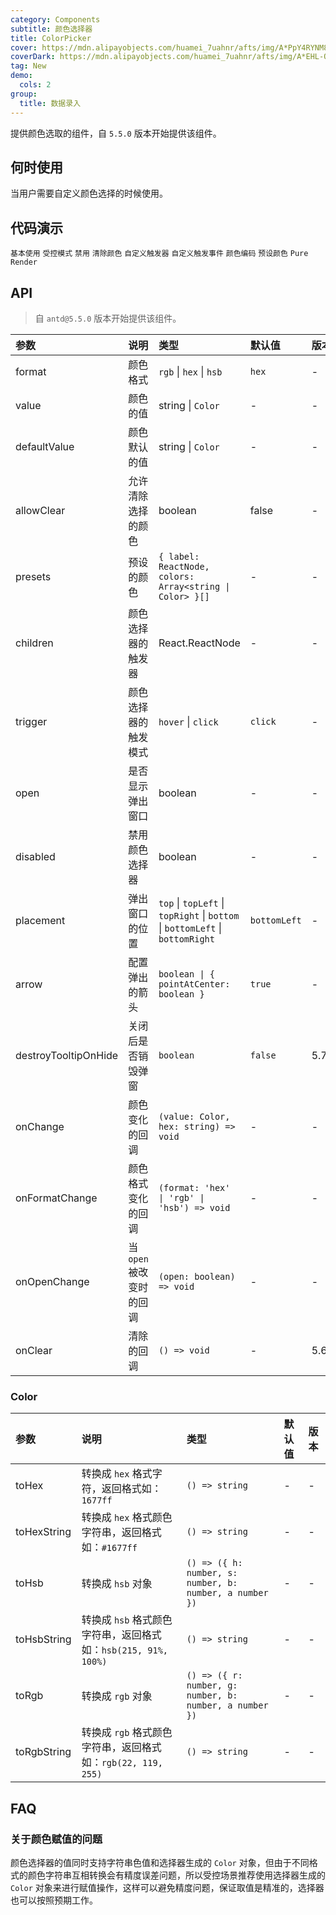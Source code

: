 ```yaml
---
category: Components
subtitle: 颜色选择器
title: ColorPicker
cover: https://mdn.alipayobjects.com/huamei_7uahnr/afts/img/A*PpY4RYNM8UcAAAAAAAAAAAAADrJ8AQ/original
coverDark: https://mdn.alipayobjects.com/huamei_7uahnr/afts/img/A*EHL-QYJofZsAAAAAAAAAAAAADrJ8AQ/original
tag: New
demo:
  cols: 2
group:
  title: 数据录入
---
```


提供颜色选取的组件，自 `5.5.0` 版本开始提供该组件。

## 何时使用

当用户需要自定义颜色选择的时候使用。

## 代码演示

<!-- prettier-ignore -->
<code src="./demo/base.tsx">基本使用</code>
<code src="./demo/controlled.tsx">受控模式</code>
<code src="./demo/disabled.tsx" debug>禁用</code>
<code src="./demo/allowClear.tsx">清除颜色</code>
<code src="./demo/trigger.tsx">自定义触发器</code>
<code src="./demo/trigger-event.tsx">自定义触发事件</code>
<code src="./demo/format.tsx">颜色编码</code>
<code src="./demo/presets.tsx">预设颜色</code>
<code src="./demo/pure-panel.tsx" debug>Pure Render</code>

## API

> 自 `antd@5.5.0` 版本开始提供该组件。

<!-- prettier-ignore -->
| 参数 | 说明 | 类型 | 默认值 | 版本 |
| :-- | :-- | :-- | :-- | :-- |
| format | 颜色格式 | `rgb` \| `hex` \| `hsb` | `hex` | - |
| value | 颜色的值 | string \| `Color` | - | - |
| defaultValue | 颜色默认的值 | string \| `Color` | - | - |
| allowClear | 允许清除选择的颜色 | boolean | false | - | 
| presets | 预设的颜色 | `{ label: ReactNode, colors: Array<string \| Color> }[]` | - | - |
| children | 颜色选择器的触发器 | React.ReactNode | - | - |
| trigger | 颜色选择器的触发模式 | `hover` \| `click` | `click` | - |
| open | 是否显示弹出窗口 | boolean | - | - |
| disabled | 禁用颜色选择器 | boolean | - | - |
| placement | 弹出窗口的位置 | `top` \| `topLeft` \| `topRight` \| `bottom` \| `bottomLeft` \| `bottomRight` | `bottomLeft` | - |
| arrow | 配置弹出的箭头 | `boolean \| { pointAtCenter: boolean }` | `true` | - | - |
| destroyTooltipOnHide | 关闭后是否销毁弹窗 | `boolean` | `false` | 5.7.0 |
| onChange | 颜色变化的回调 | `(value: Color, hex: string) => void` | - | - |
| onFormatChange | 颜色格式变化的回调 | `(format: 'hex' \| 'rgb' \| 'hsb') => void` | - | - |
| onOpenChange | 当 `open` 被改变时的回调 | `(open: boolean) => void` | - | - |
| onClear | 清除的回调 | `() => void` | - | 5.6.0 |

### Color

<!-- prettier-ignore -->
| 参数 | 说明 | 类型 | 默认值 | 版本 |
| :-- | :-- | :-- | :-- | :-- |
| toHex | 转换成 `hex` 格式字符，返回格式如：`1677ff` | `() => string` | - | - |
| toHexString | 转换成 `hex` 格式颜色字符串，返回格式如：`#1677ff` | `() => string` | - | - |
| toHsb | 转换成 `hsb` 对象  | `() => ({ h: number, s: number, b: number, a number })` | - | - |
| toHsbString | 转换成 `hsb` 格式颜色字符串，返回格式如：`hsb(215, 91%, 100%)` | `() => string` | - | - |
| toRgb | 转换成 `rgb` 对象  | `() => ({ r: number, g: number, b: number, a number })` | - | - |
| toRgbString | 转换成 `rgb` 格式颜色字符串，返回格式如：`rgb(22, 119, 255)` | `() => string` | - | - |

## FAQ

### 关于颜色赋值的问题

颜色选择器的值同时支持字符串色值和选择器生成的 `Color` 对象，但由于不同格式的颜色字符串互相转换会有精度误差问题，所以受控场景推荐使用选择器生成的 `Color` 对象来进行赋值操作，这样可以避免精度问题，保证取值是精准的，选择器也可以按照预期工作。
